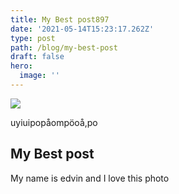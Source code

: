 ```yaml
---
title: My Best post897
date: '2021-05-14T15:23:17.262Z'
type: post
path: /blog/my-best-post
draft: false
hero:
  image: ''
---
```

![](https://preview-tinastartergrandemaster48408.gtsb.io/static/95b22167f68a309a7b9fe93f1f7bc0de/6967e/AugustMarowski_1AugustMarowski.jpg)

uyiuipopåompöoå,po

## My Best post

My name is edvin and I love this photo